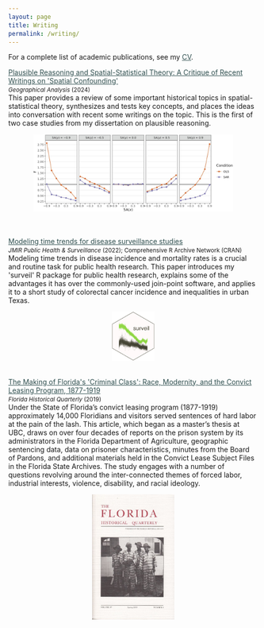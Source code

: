 ```yaml
---
layout: page
title: Writing
permalink: /writing/
---
```


For a complete list of academic publications, see my <a style="color:DarkSlateGray" href="{{ site.baseurl }}/CV/">CV</a>.


<a style="color:DarkSlateGray" href="{{ site.baseurl }}/spatial-stats-theory/">Plausible Reasoning and Spatial-Statistical Theory: A Critique of Recent Writings on 'Spatial Confounding'</a>
<br/> <small><i> Geographical Analysis </i> (2024)  </small>
<br/>
This paper provides a review of some important historical topics in spatial-statistical theory, synthesizes and tests key concepts, and places the ideas into conversation with recent some writings on the topic. This is the first of two case studies from my dissertation on plausible reasoning.<br/>
<center>
<img src="/assets/SA-sim-study-results.jpg" style="width:80%">
</center> 
<br/>
<br/>

<a style="color:DarkSlateGray" href="{{ site.baseurl }}/surveil-paper/">Modeling time trends for disease surveillance studies</a>
<br/> <small><i> JMIR Public Health &amp; Surveillance </i> (2022); Comprehensive R Archive Network (CRAN) </small>
<br/>
Modeling time trends in disease incidence and mortality rates is a crucial and routine task for public health research. This paper introduces my 'surveil' R package for public health research, explains some of the advantages it has over the commonly-used join-point software, and applies it to a short study of colorectal cancer incidence and inequalities in urban Texas.
<center>
<img src="/assets/surveil-logo.png" alt="logo for the 'surveil' R package" style="width:17%">
</center> 
<br/>

<a style="color:DarkSlateGray" href="{{ site.baseurl }}/florida/">The Making of Florida's 'Criminal Class': Race, Modernity, and the Convict Leasing Program, 1877-1919</a>
<br/>
<small><i> Florida Historical Quarterly </i> (2019)</small>
<br/>
Under the State of Florida’s convict leasing program (1877-1919) approximately 14,000 Floridians and visitors served sentences of hard labor at the pain of the lash. This article, which began as a master’s thesis at UBC, draws on over four decades of reports on the prison system by its administrators in the Florida Department of Agriculture, geographic sentencing data, data on prisoner characteristics, minutes from the Board of Pardons, and additional materials held in the Convict Lease Subject Files in the Florida State Archives. The study engages with a number of questions revolving around the inter-connected themes of forced labor, industrial interests, violence, disability, and racial ideology.
<center>
<img src="/assets/FHQ-cover-photo.jpg" alt="Florida Historical Quarterly cover" style="width:33%">
</center>